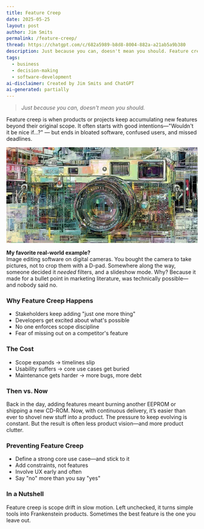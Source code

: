 ```yaml
---
title: Feature Creep
date: 2025-05-25
layout: post
author: Jim Smits
permalink: /feature-creep/
thread: https://chatgpt.com/c/682a5989-b8d8-8004-882a-a21ab5a9b380
description: Just because you can, doesn't mean you should. Feature creep is when products or projects keep accumulating new features beyond their original scope.
tags:
  - business
  - decision-making
  - software-development
ai-disclaimer: Created by Jim Smits and ChatGPT
ai-generated: partially
---
```

> _Just because you can, doesn't mean you should._

Feature creep is when products or projects keep accumulating new features beyond their original scope. It often starts with good intentions—"Wouldn't it be nice if...?" — but ends in bloated software, confused users, and missed deadlines.

![digital camera covered with digital noise](/assets/images/posts/feature-creep.webp "AI Graphic - Midjourney") 

**My favorite real-world example?**  
Image editing software on digital cameras. You bought the camera to take pictures, not to crop them with a D-pad. Somewhere along the way, someone decided it _needed_ filters, and a slideshow mode. Why? Because it made for a bullet point in marketing literature, was technically possible—and nobody said no.

### Why Feature Creep Happens

- Stakeholders keep adding "just one more thing"
- Developers get excited about what's possible    
- No one enforces scope discipline    
- Fear of missing out on a competitor's feature    

### The Cost
- Scope expands → timelines slip    
- Usability suffers → core use cases get buried    
- Maintenance gets harder → more bugs, more debt    

### Then vs. Now

Back in the day, adding features meant burning another EEPROM or shipping a new CD-ROM. Now, with continuous delivery, it’s easier than ever to shovel new stuff into a product. The pressure to keep evolving is constant. But the result is often less product vision—and more product clutter.

### Preventing Feature Creep

- Define a strong core use case—and stick to it    
- Add constraints, not features    
- Involve UX early and often    
- Say "no" more than you say "yes"    

### In a Nutshell

Feature creep is scope drift in slow motion. Left unchecked, it turns simple tools into Frankenstein products. Sometimes the best feature is the one you leave out.